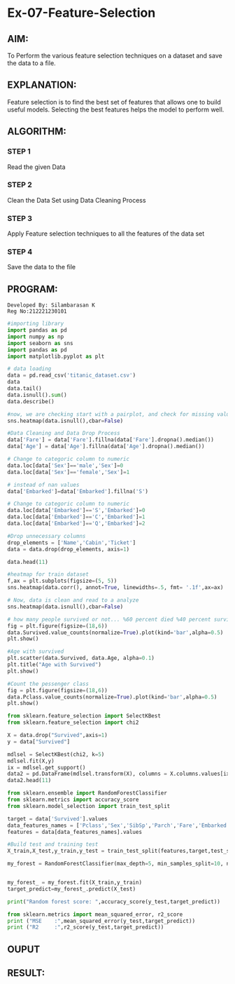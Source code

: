 # Ex-07-Feature-Selection
## AIM:
To Perform the various feature selection techniques on a dataset and save the data to a file. 

## EXPLANATION:
Feature selection is to find the best set of features that allows one to build useful models.
Selecting the best features helps the model to perform well. 

## ALGORITHM:
### STEP 1
Read the given Data
### STEP 2
Clean the Data Set using Data Cleaning Process
### STEP 3
Apply Feature selection techniques to all the features of the data set
### STEP 4
Save the data to the file

## PROGRAM:
```
Developed By: Silambarasan K
Reg No:212221230101
```

```py
#importing library
import pandas as pd
import numpy as np
import seaborn as sns
import pandas as pd
import matplotlib.pyplot as plt

# data loading
data = pd.read_csv('titanic_dataset.csv')
data
data.tail()
data.isnull().sum()
data.describe()

#now, we are checking start with a pairplot, and check for missing values
sns.heatmap(data.isnull(),cbar=False)

#Data Cleaning and Data Drop Process
data['Fare'] = data['Fare'].fillna(data['Fare'].dropna().median())
data['Age'] = data['Age'].fillna(data['Age'].dropna().median())

# Change to categoric column to numeric
data.loc[data['Sex']=='male','Sex']=0
data.loc[data['Sex']=='female','Sex']=1

# instead of nan values
data['Embarked']=data['Embarked'].fillna('S') 

# Change to categoric column to numeric
data.loc[data['Embarked']=='S','Embarked']=0
data.loc[data['Embarked']=='C','Embarked']=1
data.loc[data['Embarked']=='Q','Embarked']=2

#Drop unnecessary columns
drop_elements = ['Name','Cabin','Ticket']
data = data.drop(drop_elements, axis=1)

data.head(11)

#heatmap for train dataset
f,ax = plt.subplots(figsize=(5, 5))
sns.heatmap(data.corr(), annot=True, linewidths=.5, fmt= '.1f',ax=ax)

# Now, data is clean and read to a analyze
sns.heatmap(data.isnull(),cbar=False)

# how many people survived or not... %60 percent died %40 percent survived
fig = plt.figure(figsize=(18,6))
data.Survived.value_counts(normalize=True).plot(kind='bar',alpha=0.5)
plt.show()

#Age with survived
plt.scatter(data.Survived, data.Age, alpha=0.1)
plt.title("Age with Survived")
plt.show()

#Count the pessenger class
fig = plt.figure(figsize=(18,6))
data.Pclass.value_counts(normalize=True).plot(kind='bar',alpha=0.5)
plt.show()

from sklearn.feature_selection import SelectKBest
from sklearn.feature_selection import chi2

X = data.drop("Survived",axis=1)
y = data["Survived"]

mdlsel = SelectKBest(chi2, k=5) 
mdlsel.fit(X,y)
ix = mdlsel.get_support() 
data2 = pd.DataFrame(mdlsel.transform(X), columns = X.columns.values[ix]) # en iyi leri aldi... 7 tane...
data2.head(11)

from sklearn.ensemble import RandomForestClassifier
from sklearn.metrics import accuracy_score
from sklearn.model_selection import train_test_split

target = data['Survived'].values
data_features_names = ['Pclass','Sex','SibSp','Parch','Fare','Embarked','Age']
features = data[data_features_names].values

#Build test and training test
X_train,X_test,y_train,y_test = train_test_split(features,target,test_size=0.3,random_state=42)

my_forest = RandomForestClassifier(max_depth=5, min_samples_split=10, n_estimators=500, random_state=5,criterion = 'entropy')


my_forest_ = my_forest.fit(X_train,y_train)
target_predict=my_forest_.predict(X_test)

print("Random forest score: ",accuracy_score(y_test,target_predict))

from sklearn.metrics import mean_squared_error, r2_score
print ("MSE    :",mean_squared_error(y_test,target_predict))
print ("R2     :",r2_score(y_test,target_predict))
```
## OUPUT

## RESULT:
